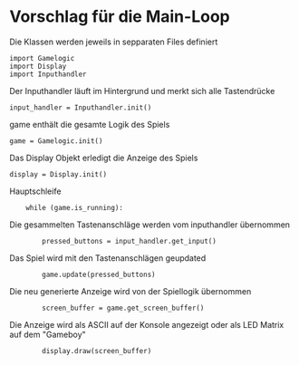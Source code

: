 # Vorschlag für die Main-Loop

Die Klassen werden jeweils in sepparaten Files definiert

    import Gamelogic
    import Display
    import Inputhandler

Der Inputhandler läuft im Hintergrund und merkt sich alle Tastendrücke

    input_handler = Inputhandler.init()

game enthält die gesamte Logik des Spiels

    game = Gamelogic.init()

Das Display Objekt erledigt die Anzeige des Spiels

    display = Display.init()

Hauptschleife

        while (game.is_running):

Die gesammelten Tastenanschläge werden vom inputhandler übernommen

            pressed_buttons = input_handler.get_input()

Das Spiel wird mit den Tastenanschlägen geupdated

            game.update(pressed_buttons)

Die neu generierte Anzeige wird von der Spiellogik übernommen

            screen_buffer = game.get_screen_buffer()

Die Anzeige wird als ASCII auf der Konsole angezeigt oder als LED Matrix auf dem "Gameboy"

            display.draw(screen_buffer)
